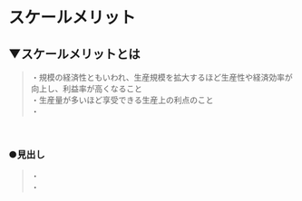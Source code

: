 # スケールメリット

## ▼スケールメリットとは
>・規模の経済性ともいわれ、生産規模を拡大するほど生産性や経済効率が向上し、利益率が高くなること<br>
>・生産量が多いほど享受できる生産上の利点のこと<br>
>・<br>
<br>

### ●見出し
>・<br>
>・<br>
<br>
